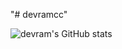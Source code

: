 "# devramcc"

![devram's GitHub stats](https://github-readme-stats.vercel.app/api?username=devramcc&show_icons=true&theme=radical)
